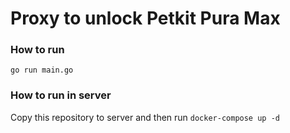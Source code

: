 # Proxy to unlock Petkit Pura Max

### How to run

`go run main.go`

### How to run in server

Copy this repository to server and then run
`docker-compose up -d`

